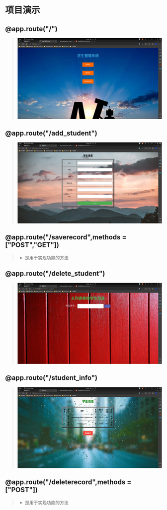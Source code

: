 # 项目演示

## @app.route("/")
> <img src="./image/20230109_001724_41.png">

## @app.route("/add_student")
> <img src="./image/20230109_001845_71.png">

## @app.route("/saverecord",methods = ["POST","GET"])
> - 是用于实现功能的方法

## @app.route("/delete_student")
> <img src="./image/20230109_002023_20.png">

## @app.route("/student_info")
> <img src="./image/20230109_002115_11.png">

## @app.route("/deleterecord",methods = ["POST"])
> - 是用于实现功能的方法
